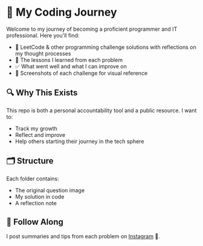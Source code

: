 # 🚀 My Coding Journey

Welcome to my journey of becoming a proficient programmer and IT professional. Here you'll find:

- 📘 LeetCode & other programming challenge solutions with reflections on my thought processes
- 🧠 The lessons I learned from each problem
- ✅ What went well and what I can improve on
- 📸 Screenshots of each challenge for visual reference

## 🔍 Why This Exists

This repo is both a personal accountability tool and a public resource. I want to:

- Track my growth
- Reflect and improve
- Help others starting their journey in the tech sphere

## 🗂 Structure

Each folder contains:
- The original question image
- My solution in code
- A reflection note

## 📸 Follow Along

I post summaries and tips from each problem on [Instagram](https://instagram.com/ryanchessell) 📱.

